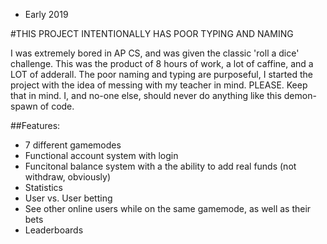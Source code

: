 - Early 2019

#THIS PROJECT INTENTIONALLY HAS POOR TYPING AND NAMING

I was extremely bored in AP CS, and was given the classic 'roll a dice' challenge.
This was the product of 8 hours of work, a lot of caffine, and a LOT of adderall.
The poor naming and typing are purposeful, I started the project with the idea of messing with my teacher in mind. PLEASE. Keep that in mind. I, and no-one else, should never do anything like this demon-spawn of code.

##Features:
- 7 different gamemodes
- Functional account system with login
- Funcitonal balance system with a the ability to add real funds (not withdraw, obviously)
- Statistics
- User vs. User betting
- See other online users while on the same gamemode, as well as their bets
- Leaderboards
